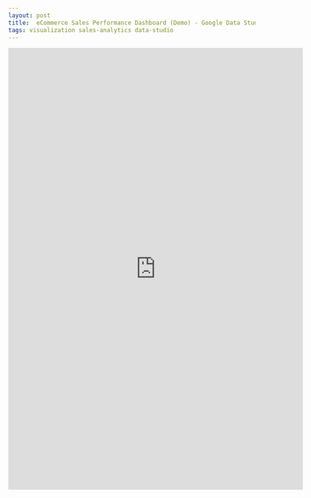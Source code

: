 ```yaml
---
layout: post
title:  eCommerce Sales Performance Dashboard (Demo) - Google Data Studio
tags: visualization sales-analytics data-studio
---
```


<iframe width="600" height="900" src="https://datastudio.google.com/embed/reporting/8857a389-0aea-43f9-b37b-5808b6574115/page/JZkKC" frameborder="0" style="border:0" allowfullscreen></iframe>

